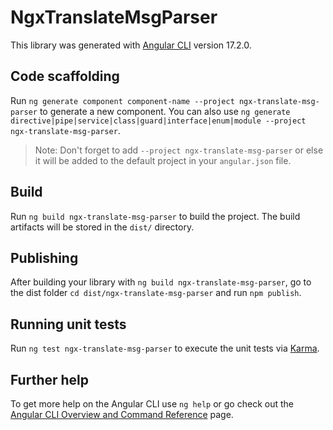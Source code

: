 # NgxTranslateMsgParser

This library was generated with [Angular CLI](https://github.com/angular/angular-cli) version 17.2.0.

## Code scaffolding

Run `ng generate component component-name --project ngx-translate-msg-parser` to generate a new component. You can also use `ng generate directive|pipe|service|class|guard|interface|enum|module --project ngx-translate-msg-parser`.
> Note: Don't forget to add `--project ngx-translate-msg-parser` or else it will be added to the default project in your `angular.json` file. 

## Build

Run `ng build ngx-translate-msg-parser` to build the project. The build artifacts will be stored in the `dist/` directory.

## Publishing

After building your library with `ng build ngx-translate-msg-parser`, go to the dist folder `cd dist/ngx-translate-msg-parser` and run `npm publish`.

## Running unit tests

Run `ng test ngx-translate-msg-parser` to execute the unit tests via [Karma](https://karma-runner.github.io).

## Further help

To get more help on the Angular CLI use `ng help` or go check out the [Angular CLI Overview and Command Reference](https://angular.io/cli) page.
